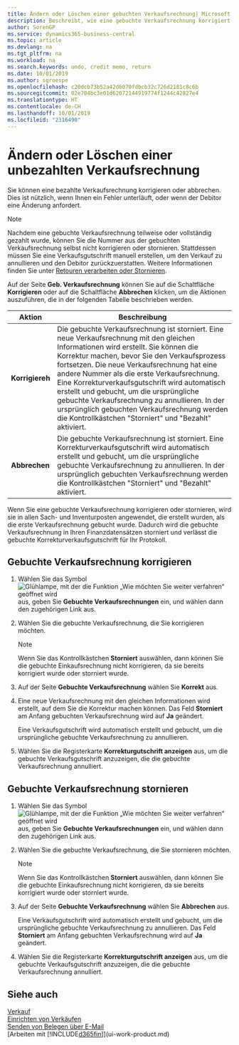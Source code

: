 ```yaml
---
title: Ändern oder Löschen einer gebuchten Verkaufsrechnung| Microsoft Docs
description: Beschreibt, wie eine gebuchte Verkaufsrechnung korrigiert, rückgängig gemacht oder eine Gutschrift angewendet wird.
author: SorenGP
ms.service: dynamics365-business-central
ms.topic: article
ms.devlang: na
ms.tgt_pltfrm: na
ms.workload: na
ms.search.keywords: undo, credit memo, return
ms.date: 10/01/2019
ms.author: sgroespe
ms.openlocfilehash: c20dcb73b52a42d6070fdbcb32c726d2181c8c6b
ms.sourcegitcommit: 02e704bc3e01d62072144919774f1244c42827e4
ms.translationtype: HT
ms.contentlocale: de-CH
ms.lasthandoff: 10/01/2019
ms.locfileid: "2316490"
---
```

# <a name="correct-or-cancel-unpaid-sales-invoices"></a>Ändern oder Löschen einer unbezahlten Verkaufsrechnung
Sie können eine bezahlte Verkaufsrechnung korrigieren oder abbrechen. Dies ist nützlich, wenn Ihnen ein Fehler unterläuft, oder wenn der Debitor eine Änderung anfordert.

> [!NOTE]  
>   Nachdem eine gebuchte Verkaufsrechnung teilweise oder vollständig gezahlt wurde, können Sie die Nummer aus der gebuchten Verkaufsrechnung selbst nicht korrigieren oder stornieren. Stattdessen müssen Sie eine Verkaufsgutschrift manuell erstellen, um den Verkauf zu annullieren und den Debitor zurückzuerstatten. Weitere Informationen finden Sie unter [Retouren verarbeiten oder Stornieren](sales-how-process-sales-returns-cancellations.md).

Auf der Seite **Geb. Verkaufsrechnung** können Sie auf die Schaltfläche **Korrigieren** oder auf die Schaltfläche **Abbrechen** klicken, um die Aktionen auszuführen, die in der folgenden Tabelle beschrieben werden.

| Aktion | Beschreibung |
| --- | --- |
| **Korrigiereh** |Die gebuchte Verkaufsrechnung ist storniert. Eine neue Verkaufsrechnung mit den gleichen Informationen wird erstellt. Sie können die Korrektur machen, bevor Sie den Verkaufsprozess fortsetzen. Die neue Verkaufsrechnung hat eine andere Nummer als die erste Verkaufsrechnung. Eine Korrekturverkaufsgutschrift wird automatisch erstellt und gebucht, um die ursprüngliche gebuchte Verkaufsrechnung zu annullieren. In der ursprünglich gebuchten Verkaufsrechnung werden die Kontrollkästchen "Storniert" und "Bezahlt" aktiviert. |
| **Abbrechen** |Die gebuchte Verkaufsrechnung ist storniert. Eine Korrekturverkaufsgutschrift wird automatisch erstellt und gebucht, um die ursprüngliche gebuchte Verkaufsrechnung zu annullieren. In der ursprünglich gebuchten Verkaufsrechnung werden die Kontrollkästchen "Storniert" und "Bezahlt" aktiviert. |

Wenn Sie eine gebuchte Verkaufsrechnung korrigieren oder stornieren, wird sie in allen Sach- und Inventurposten angewendet, die erstellt wurden, als die erste Verkaufsrechnung gebucht wurde. Dadurch wird die gebuchte Verkaufsrechnung in Ihren Finanzdatensätzen storniert und verlässt die gebuchte Korrekturverkaufsgutschrift für Ihr Protokoll.

## <a name="to-correct-a-posted-sales-invoice"></a>Gebuchte Verkaufsrechnung korrigieren
1. Wählen Sie das Symbol ![Glühlampe, mit der die Funktion „Wie möchten Sie weiter verfahren“ geöffnet wird](media/ui-search/search_small.png "Wie möchten Sie weiter verfahren?") aus, geben Sie **Gebuchte Verkaufsrechnungen** ein, und wählen dann den zugehörigen Link aus.  
2. Wählen Sie die gebuchte Verkaufsrechnung, die Sie korrigieren möchten.

    > [!NOTE]  
    >   Wenn Sie das Kontrollkästchen **Storniert** auswählen, dann können Sie die gebuchte Einkaufsrechnung nicht korrigieren, da sie bereits korrigiert wurde oder storniert wurde.
3. Auf der Seite **Gebuchte Verkaufsrechnung** wählen Sie **Korrekt** aus.  
4. Eine neue Verkaufsrechnung mit den gleichen Informationen wird erstellt, auf dem Sie die Korrektur machen können. Das Feld **Storniert** am Anfang gebuchten Verkaufsrechnung wird auf **Ja** geändert.

    Eine Verkaufsgutschrift wird automatisch erstellt und gebucht, um die ursprüngliche gebuchte Verkaufsrechnung zu annullieren.
5. Wählen Sie die Registerkarte **Korrekturgutschrift anzeigen** aus, um die gebuchte Verkaufsgutschrift anzuzeigen, die die gebuchte Verkaufsrechnung annulliert.

## <a name="to-cancel-a-posted-sales-invoice"></a>Gebuchte Verkaufsrechnung stornieren
1. Wählen Sie das Symbol ![Glühlampe, mit der die Funktion „Wie möchten Sie weiter verfahren“ geöffnet wird](media/ui-search/search_small.png "Wie möchten Sie weiter verfahren?") aus, geben Sie **Gebuchte Verkaufsrechnungen** ein, und wählen dann den zugehörigen Link aus.  
2. Wählen Sie die gebuchte Verkaufsrechnung, die Sie stornieren möchten.

    > [!NOTE]  
    >   Wenn Sie das Kontrollkästchen **Storniert** auswählen, dann können Sie die gebuchte Einkaufsrechnung nicht korrigieren, da sie bereits korrigiert wurde oder storniert wurde.
3. Auf der Seite **Gebuchte Verkaufsrechnung** wählen Sie **Abbrechen** aus.

    Eine Verkaufsgutschrift wird automatisch erstellt und gebucht, um die ursprüngliche gebuchte Verkaufsrechnung zu annullieren. Das Feld **Storniert** am Anfang gebuchten Verkaufsrechnung wird auf **Ja** geändert.
4. Wählen Sie die Registerkarte **Korrekturgutschrift anzeigen** aus, um die gebuchte Verkaufsgutschrift anzuzeigen, die die gebuchte Verkaufsrechnung annulliert.

## <a name="see-also"></a>Siehe auch
[Verkauf](sales-manage-sales.md)  
[Einrichten von Verkäufen](sales-setup-sales.md)  
[Senden von Belegen über E-Mail](ui-how-send-documents-email.md)  
[Arbeiten mit [!INCLUDE[d365fin](includes/d365fin_md.md)]](ui-work-product.md)
